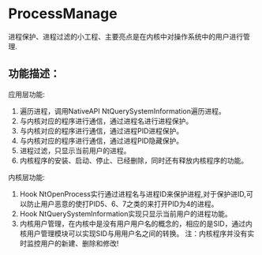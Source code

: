ProcessManage
=============

进程保护、进程过滤的小工程、主要亮点是在内核中对操作系统中的用户进行管理.

功能描述：
-----------------
应用层功能:

1. 遍历进程，调用NativeAPI NtQuerySystemInformation遍历进程。
2. 与内核对应的程序进行通信，通过进程名进行进程保护。
3. 与内核对应的程序进行通信，通过进程PID进程保护。
4. 与内核对应的程序进行通信，通过进程PID隐藏保护。
5. 进程过滤，只显示当前用户的进程。
6. 内核程序的安装、启动、停止、已经删除，同时还有释放内核程序的功能。

内核层功能:

1. Hook NtOpenProcess实行通过进程名与进程ID来保护进程,对于保护进ID,可以防止用户恶意的使打PID5、6、7之类的来打开PID为4的进程。
2. Hook NtQuerySystemInformation实现只显示当前用户的进程功能。
3. 内核用户管理，在内核中是没有用户用户名的概念的，相应的是SID，通过内核用户管理模块可以实现SID与用用户名之间的转换。
注：内核程序并没有实时监控用户的新建、删除和修改!

